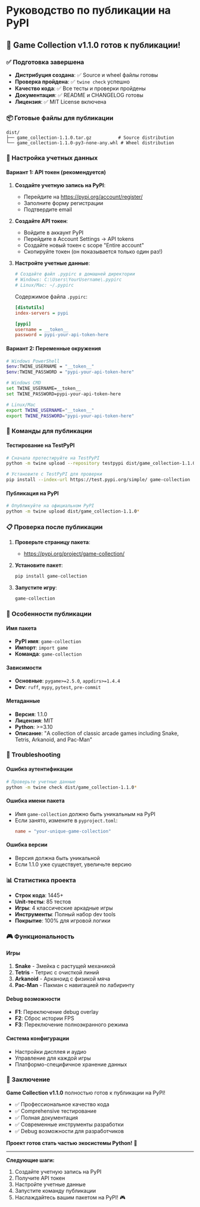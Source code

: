 # Руководство по публикации на PyPI

## 🚀 Game Collection v1.1.0 готов к публикации!

### ✅ Подготовка завершена

- **Дистрибуция создана**: ✅ Source и wheel файлы готовы
- **Проверка пройдена**: ✅ `twine check` успешно
- **Качество кода**: ✅ Все тесты и проверки пройдены
- **Документация**: ✅ README и CHANGELOG готовы
- **Лицензия**: ✅ MIT License включена

### 📦 Готовые файлы для публикации

```
dist/
├── game_collection-1.1.0.tar.gz          # Source distribution
└── game_collection-1.1.0-py3-none-any.whl # Wheel distribution
```

### 🔐 Настройка учетных данных

#### Вариант 1: API токен (рекомендуется)

1. **Создайте учетную запись на PyPI**:
   - Перейдите на https://pypi.org/account/register/
   - Заполните форму регистрации
   - Подтвердите email

2. **Создайте API токен**:
   - Войдите в аккаунт PyPI
   - Перейдите в Account Settings → API tokens
   - Создайте новый токен с scope "Entire account"
   - Скопируйте токен (он показывается только один раз!)

3. **Настройте учетные данные**:
   ```bash
   # Создайте файл .pypirc в домашней директории
   # Windows: C:\Users\YourUsername\.pypirc
   # Linux/Mac: ~/.pypirc
   ```

   Содержимое файла `.pypirc`:
   ```ini
   [distutils]
   index-servers = pypi

   [pypi]
   username = __token__
   password = pypi-your-api-token-here
   ```

#### Вариант 2: Переменные окружения

```bash
# Windows PowerShell
$env:TWINE_USERNAME = "__token__"
$env:TWINE_PASSWORD = "pypi-your-api-token-here"

# Windows CMD
set TWINE_USERNAME=__token__
set TWINE_PASSWORD=pypi-your-api-token-here

# Linux/Mac
export TWINE_USERNAME="__token__"
export TWINE_PASSWORD="pypi-your-api-token-here"
```

### 🚀 Команды для публикации

#### Тестирование на TestPyPI

```bash
# Сначала протестируйте на TestPyPI
python -m twine upload --repository testpypi dist/game_collection-1.1.0*

# Установите с TestPyPI для проверки
pip install --index-url https://test.pypi.org/simple/ game-collection
```

#### Публикация на PyPI

```bash
# Опубликуйте на официальном PyPI
python -m twine upload dist/game_collection-1.1.0*
```

### 📋 Проверка после публикации

1. **Проверьте страницу пакета**:
   - https://pypi.org/project/game-collection/

2. **Установите пакет**:
   ```bash
   pip install game-collection
   ```

3. **Запустите игру**:
   ```bash
   game-collection
   ```

### 🎯 Особенности публикации

#### Имя пакета
- **PyPI имя**: `game-collection`
- **Импорт**: `import game`
- **Команда**: `game-collection`

#### Зависимости
- **Основные**: `pygame>=2.5.0`, `appdirs>=1.4.4`
- **Dev**: `ruff`, `mypy`, `pytest`, `pre-commit`

#### Метаданные
- **Версия**: 1.1.0
- **Лицензия**: MIT
- **Python**: >=3.10
- **Описание**: "A collection of classic arcade games including Snake, Tetris, Arkanoid, and Pac-Man"

### 🔧 Troubleshooting

#### Ошибка аутентификации
```bash
# Проверьте учетные данные
python -m twine check dist/game_collection-1.1.0*
```

#### Ошибка имени пакета
- Имя `game-collection` должно быть уникальным на PyPI
- Если занято, измените в `pyproject.toml`:
  ```toml
  name = "your-unique-game-collection"
  ```

#### Ошибка версии
- Версия должна быть уникальной
- Если 1.1.0 уже существует, увеличьте версию

### 📊 Статистика проекта

- **Строк кода**: 1445+
- **Unit-тесты**: 85 тестов
- **Игры**: 4 классические аркадные игры
- **Инструменты**: Полный набор dev tools
- **Покрытие**: 100% для игровой логики

### 🎮 Функциональность

#### Игры
1. **Snake** - Змейка с растущей механикой
2. **Tetris** - Тетрис с очисткой линий
3. **Arkanoid** - Арканоид с физикой мяча
4. **Pac-Man** - Пакман с навигацией по лабиринту

#### Debug возможности
- **F1**: Переключение debug overlay
- **F2**: Сброс истории FPS
- **F3**: Переключение полноэкранного режима

#### Система конфигурации
- Настройки дисплея и аудио
- Управление для каждой игры
- Платформо-специфичное хранение данных

### 🎉 Заключение

**Game Collection v1.1.0** полностью готов к публикации на PyPI!

- ✅ Профессиональное качество кода
- ✅ Comprehensive тестирование
- ✅ Полная документация
- ✅ Современные инструменты разработки
- ✅ Debug возможности для разработчиков

**Проект готов стать частью экосистемы Python!** 🚀

---

**Следующие шаги:**
1. Создайте учетную запись на PyPI
2. Получите API токен
3. Настройте учетные данные
4. Запустите команду публикации
5. Наслаждайтесь вашим пакетом на PyPI! 🎮
